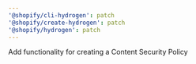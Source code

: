 ```yaml
---
'@shopify/cli-hydrogen': patch
'@shopify/create-hydrogen': patch
'@shopify/hydrogen': patch
---
```


Add functionality for creating a Content Security Policy
